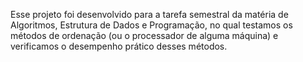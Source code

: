 Esse projeto foi desenvolvido para a tarefa semestral da matéria de Algoritmos, Estrutura de Dados e Programação, no qual testamos os métodos de ordenação (ou o processador de alguma máquina) e verificamos o desempenho prático desses métodos.
